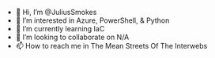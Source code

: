 - 👋 Hi, I’m @JuliusSmokes
- 👀 I’m interested in Azure, PowerShell, & Python
- 🌱 I’m currently learning IaC
- 💞️ I’m looking to collaborate on N/A
- 📫 How to reach me in The Mean Streets Of The Interwebs

<!---
JuliusSmokes/JuliusSmokes is a ✨ special ✨ repository because its `README.md` (this file) appears on your GitHub profile.
You can click the Preview link to take a look at your changes.
--->
